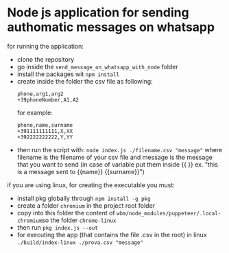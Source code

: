 # Node js application for sending authomatic messages on whatsapp
for running the application:
- clone the repository
- go inside the `send_message_on_whatsapp_with_node` folder
- install the packages wit `npm install`
- create inside the folder the csv file as following:
    ```
    phone,arg1,arg2
    +39phoneNumber,A1,A2
    ```
    for example:
    ``` 
    phone,name,surname
    +391111111111,X,XX
    +392222222222,Y,YY
    ```
- then run the script with: `node index.js ./filename.csv "message"` where filename is the filename of your csv file and message is the message that you want to send (in case of variable put them inside {{ }} ex. "this is a message sent to {{name}} {{surname}}")

if you are using linux, for creating the executable you must:
- install pkg globally through `npm install -g pkg`
- create a folder `chromium` in the project root folder
- copy into this folder the content of `wbm/node_modules/puppeteer/.local-chromium`so the folder `chrome-linux`
- then run `pkg index.js --out`
- for executing the app (that contains the file .csv in the root) in linux `./build/index-linux ./prova.csv "message"`
